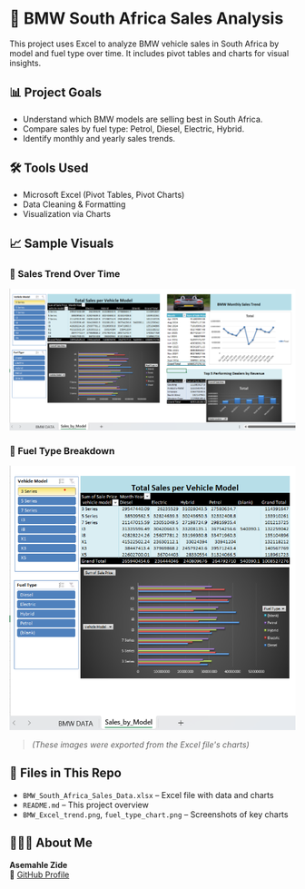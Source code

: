 # 🚗 BMW South Africa Sales Analysis

This project uses Excel to analyze BMW vehicle sales in South Africa by model and fuel type over time. It includes pivot tables and charts for visual insights.

## 📊 Project Goals
- Understand which BMW models are selling best in South Africa.
- Compare sales by fuel type: Petrol, Diesel, Electric, Hybrid.
- Identify monthly and yearly sales trends.

## 🛠 Tools Used
- Microsoft Excel (Pivot Tables, Pivot Charts)
- Data Cleaning & Formatting
- Visualization via Charts

## 📈 Sample Visuals

### 🔸 Sales Trend Over Time
![Sales Trend](BMW_Excel_trend.png)

### 🔸 Fuel Type Breakdown
![Fuel Type Chart](fuel_type_chart.png)

> *(These images were exported from the Excel file's charts)*

## 📂 Files in This Repo
- `BMW_South_Africa_Sales_Data.xlsx` – Excel file with data and charts
- `README.md` – This project overview
- `BMW_Excel_trend.png`, `fuel_type_chart.png` – Screenshots of key charts

## 👩🏽‍💻 About Me
**Asemahle Zide**   
🔗 [GitHub Profile](https://github.com/Asemahlezide22)

